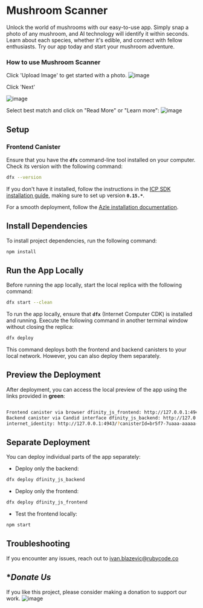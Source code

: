 # Mushroom Scanner

Unlock the world of mushrooms with our easy-to-use app. Simply snap a photo of any mushroom, and AI technology will identify it within seconds. Learn about each species, whether it's edible, and connect with fellow enthusiasts. Try our app today and start your mushroom adventure.

### **How to use Mushroom Scanner**

Click 'Upload Image' to get started with a photo.
![image](https://github.com/blaz1988/mushroom_scanner/assets/5670807/a81a2f12-69ea-4e9d-bef2-584720b377f7)

Click 'Next'

![image](https://github.com/blaz1988/mushroom_scanner/assets/5670807/fb0008e3-ad03-4c6e-9b2f-86837a812452)

Select best match and click on "Read More" or "Learn more": 
![image](https://github.com/blaz1988/mushroom_scanner/assets/5670807/9d459034-c4f9-4358-93aa-9c55bae2b3b9)



## **Setup**

### **Frontend Canister**

Ensure that you have the **`dfx`** command-line tool installed on your computer. Check its version with the following command:

```bash
dfx --version
```

If you don't have it installed, follow the instructions in the [ICP SDK installation guide](https://internetcomputer.org/docs/current/developer-docs/setup/install#installing-the-ic-sdk-1), making sure to set up version **`0.15.*`**.

For a smooth deployment, follow the [Azle installation documentation](https://demergent-labs.github.io/azle/installation.html#build-dependencies).

## **Install Dependencies**

To install project dependencies, run the following command:

```bash
npm install
```

## **Run the App Locally**

Before running the app locally, start the local replica with the following command:

```bash
dfx start --clean

```

To run the app locally, ensure that **`dfx`** (Internet Computer CDK) is installed and running. Execute the following command in another terminal window without closing the replica:

```bash
dfx deploy

```

This command deploys both the frontend and backend canisters to your local network. However, you can also deploy them separately.

## **Preview the Deployment**

After deployment, you can access the local preview of the app using the links provided in **green**:

```bash

Frontend canister via browser dfinity_js_frontend: http://127.0.0.1:4943/?canisterId=bd3sg-teaaa-aaaaa-qaaba-cai
Backend canister via Candid interface dfinity_js_backend: http://127.0.0.1:4943/?canisterId=br5f7-7uaaa-aaaaa-qaaca-cai&id=bkyz2-fmaaa-aaaaa-qaaaq-cai
internet_identity: http://127.0.0.1:4943/?canisterId=br5f7-7uaaa-aaaaa-qaaca-cai&id=be2us-64aaa-aaaaa-qaabq-cai

```

## **Separate Deployment**

You can deploy individual parts of the app separately:

- Deploy only the backend:

```bash
dfx deploy dfinity_js_backend

```

- Deploy only the frontend:

```bash
dfx deploy dfinity_js_frontend

```

- Test the frontend locally:

```bash
npm start

```

## **Troubleshooting**

If you encounter any issues, reach out to [ivan.blazevic@rubycode.co](ivan.blazevic@rubycode.co)

## **Donate Us*

If you like this project, please consider making a donation to support our work.
![image](https://github.com/blaz1988/mushroom_scanner/assets/5670807/9cd2bc74-a1b3-4bee-9655-5db744792694)


